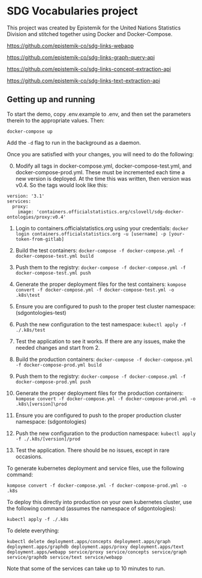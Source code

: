 # SDG Vocabularies project

This project was created by Epistemik for the United Nations Statistics Division and stitched together using Docker and Docker-Compose.

https://github.com/epistemik-co/sdg-links-webapp

https://github.com/epistemik-co/sdg-links-graph-query-api

https://github.com/epistemik-co/sdg-links-concept-extraction-api

https://github.com/epistemik-co/sdg-links-text-extraction-api

## Getting up and running

To start the demo, copy .env.example to .env, and then set the parameters therein to the appropriate values. Then:

`docker-compose up`

Add the `-d` flag to run in the background as a daemon.

Once you are satisfied with your changes, you will need to do the following:

0. Modify all tags in docker-compose.yml, docker-compose-test.yml, and docker-compose-prod.yml. These must be incremented each time a new version is deployed. At the time this was written, then version was v0.4. So the tags would look like this: 

```
version: '3.1'
services: 
  proxy: 
    image: 'containers.officialstatistics.org/cslovell/sdg-docker-ontologies/proxy:v0.4'
```

1. Login to containers.officialstatistics.org using your credentials: `docker login containers.officialstatistics.org -u [username] -p [your-token-from-gitlab]`

2. Build the test containers: `docker-compose -f docker-compose.yml -f docker-compose-test.yml build`

3. Push them to the registry: `docker-compose -f docker-compose.yml -f docker-compose-test.yml push`

4. Generate the proper deployment files for the test containers: `kompose convert -f docker-compose.yml -f docker-compose-test.yml -o .k8s\test`

5. Ensure you are configured to push to the proper test cluster namespace: (sdgontologies-test)

6. Push the new configuration to the test namespace: `kubectl apply -f ./.k8s/test`

7. Test the application to see it works. If there are any issues, make the needed changes and start from 2.

8. Build the production containers: `docker-compose -f docker-compose.yml -f docker-compose-prod.yml build`

9. Push them to the registry: `docker-compose -f docker-compose.yml -f docker-compose-prod.yml push`

10. Generate the proper deployment files for the production containers: `kompose convert -f docker-compose.yml -f docker-compose-prod.yml -o .k8s\[version]\prod`

11. Ensure you are configured to push to the proper production cluster namespace: (sdgontologies)

12. Push the new configuration to the production namespace: `kubectl apply -f ./.k8s/[version]/prod`

13. Test the application. There should be no issues, except in rare occasions.

To generate kubernetes deployment and service files, use the following command:

`kompose convert -f docker-compose.yml -f docker-compose-prod.yml -o .k8s`

To deploy this directly into production on your own kubernetes cluster, use the following command (assumes the namespace of sdgontologies):

`kubectl apply -f ./.k8s`

To delete everything:

`kubectl delete deployment.apps/concepts deployment.apps/graph deployment.apps/graphdb deployment.apps/proxy deployment.apps/text deployment.apps/webapp service/proxy service/concepts service/graph service/graphdb service/text service/webapp`

Note that some of the services can take up to 10 minutes to run.
